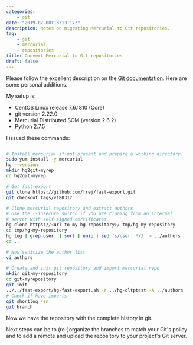 ```yaml
---
categories:
    - git
date: "2019-07-08T13:13:17Z"
description: Notes on migrating Mercurial to Git repositories.
tag: 
    - git
    - mercurial 
    - repositories
title: Convert Mercurial to Git repositories
draft: false
---
```


Please follow the excellent description on the [Git documentation](https://git-scm.com/book/en/v2/Git-and-Other-Systems-Migrating-to-Git). Here are some personal additions.
<!--more-->

My setup is:

- CentOS Linux release 7.6.1810 (Core)
- git version 2.22.0
- Mercurial Distributed SCM (version 2.6.2)
- Python 2.7.5

 I issued these commands:

 ```bash

# Install mercurial if not present and prepare a working directory.
sudo yum install -y mercurial
hg --version
mkdir hg2git-myrep
cd hg2git-myrep

# Get fast-export
git clone https://github.com/frej/fast-export.git
git checkout tags/v180317

# Clone mercurial repository and extract authors
# Use the --insecure switch if you are cloning from an internal 
# server with self-signed certificates
hg clone https://<url-to-my-hg-repository>/ tmp/hg-my-repository
cd tmp/hg-my-repository
hg log | grep user: | sort | uniq | sed 's/user: *//' > ../authors
cd ..

# Now sanitize the author list
vi authors

# Create and init git repository and import mercurial repo
mkdir git-my-repository
cd git-myrepository
git init
../../fast-export/hg-fast-export.sh -r ../hg-oltptest -A ../authors
# Check if have imports
git shortlog -sn
git branch
```

Now we have the repository with the complete history in git.

Next steps can be to (re-)organize the branches to match your Git's policy and to add a remote and upload 
the repository to your project's Git server.
